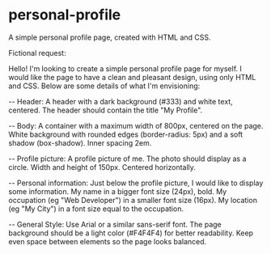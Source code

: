 # personal-profile
A simple personal profile page, created with HTML and CSS.

Fictional request:

Hello!
I'm looking to create a simple personal profile page for myself. I would like the page to have a clean and pleasant design, using only HTML and CSS. Below are some details of what I'm envisioning:

-- Header:
A header with a dark background (#333) and white text, centered.
The header should contain the title "My Profile".

-- Body:
A container with a maximum width of 800px, centered on the page.
White background with rounded edges (border-radius: 5px) and a soft shadow (box-shadow).
Inner spacing 2em.

-- Profile picture:
A profile picture of me.
The photo should display as a circle.
Width and height of 150px.
Centered horizontally.

-- Personal information:
Just below the profile picture, I would like to display some information.
My name in a bigger font size (24px), bold.
My occupation (eg "Web Developer") in a smaller font size (16px).
My location (eg "My City") in a font size equal to the occupation.

-- General Style:
Use Arial or a similar sans-serif font.
The page background should be a light color (#F4F4F4) for better readability.
Keep even space between elements so the page looks balanced.